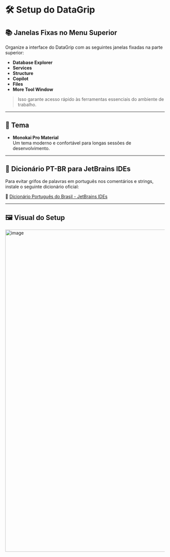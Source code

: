 # 🛠️ Setup do DataGrip

## 📚 Janelas Fixas no Menu Superior

Organize a interface do DataGrip com as seguintes janelas fixadas na parte superior:

- **Database Explorer**
- **Services**
- **Structure**
- **Copilot**
- **Files**
- **More Tool Window**

> Isso garante acesso rápido às ferramentas essenciais do ambiente de trabalho.

---

## 🎨 Tema

- **Monokai Pro Material**  
  Um tema moderno e confortável para longas sessões de desenvolvimento.

---

## 🧾 Dicionário PT-BR para JetBrains IDEs

Para evitar grifos de palavras em português nos comentários e strings, instale o seguinte dicionário oficial:

🔗 [Dicionário Português do Brasil - JetBrains IDEs](https://github.com/rafaelsc/IntelliJ.Portuguese.Brazil.Dictionary)

---

## 🖼️ Visual do Setup

<img width="1917" height="1017" alt="image" src="https://github.com/user-attachments/assets/6a1e805f-b199-48a6-ba91-59af822618b4" />
